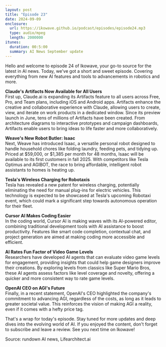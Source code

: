 ```yaml
---
layout: post
title: "Episode 23"
date: 2024-09-09
enclosure:
  url: https://ikowave.github.io/podcast/episodes/episode24.mp3
  type: audio/mpeg
  length: 2000000
itunes:
  duration: 00:5:00
  summary: AI News September update
---
```

Hello and welcome to episode 24 of Ikowave, your go-to source for the latest in AI news. Today, we've got a short and sweet episode. Covering everything from new AI features and tools to advancements in robotics and more.

**Claude's Artifacts Now Available for All Users**  
First up, Claude.ai is expanding its Artifacts feature to all users across Free, Pro, and Team plans, including iOS and Android apps. Artifacts enhance the creative and collaborative experience with Claude, allowing users to create, view, and iterate on work products in a dedicated window. Since its preview launch in June, tens of millions of Artifacts have been created. From architecture diagrams to interactive prototypes and campaign dashboards, Artifacts enable users to bring ideas to life faster and more collaboratively.

**Weave's New Robot Butler: Isaac**  
Next, Weave has introduced Isaac, a versatile personal robot designed to handle household chores like folding laundry, feeding pets, and tidying up. Priced at $59,000, or $1,385 per month for 48 months, Isaac will be available to its first customers in fall 2025. With competitors like Tesla Optimus and AGIBOT, the race to bring affordable, intelligent robot assistants to homes is heating up.

**Tesla's Wireless Charging for Robotaxis**  
Tesla has revealed a new patent for wireless charging, potentially eliminating the need for manual plug-ins for electric vehicles. This technology is expected to be showcased at Tesla's upcoming Robotaxi event, which could mark a significant step towards autonomous operation for their fleet.

**Cursor AI Makes Coding Easier**  
In the coding world, Cursor AI is making waves with its AI-powered editor, combining traditional development tools with AI assistance to boost productivity. Features like smart code completion, contextual chat, and project generation are aimed at making coding more accessible and efficient.

**AI Rates Fun Factor of Video Game Levels**  
Researchers have developed AI agents that can evaluate video game levels for engagement, providing insights that could help game designers improve their creations. By exploring levels from classics like Super Mario Bros, these AI agents assess factors like level coverage and novelty, offering a quicker and more consistent way to rate game levels.

**OpenAI CEO on AGI's Future**  
Finally, in a recent statement, OpenAI's CEO highlighted the company's commitment to advancing AGI, regardless of the costs, as long as it leads to greater societal value. This reinforces the vision of making AGI a reality, even if it comes with a hefty price tag.

That's a wrap for today's episode. Stay tuned for more updates and deep dives into the evolving world of AI. If you enjoyed the content, don't forget to subscribe and leave a review. See you next time on Ikowave!

Source: rundown AI news, Lifearchitect.ai